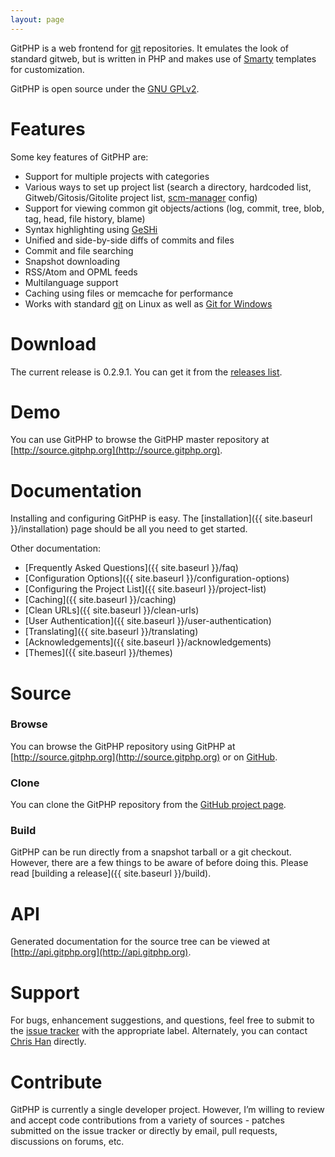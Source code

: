 ```yaml
---
layout: page
---
```

GitPHP is a web frontend for [git](http://git-scm.com/) repositories. It emulates the look of standard gitweb, but is written in PHP and makes use of [Smarty](http://www.smarty.net/) templates for customization.

GitPHP is open source under the [GNU GPLv2](http://www.gnu.org/licenses/old-licenses/gpl-2.0.html).

# Features

Some key features of GitPHP are:

* Support for multiple projects with categories
* Various ways to set up project list (search a directory, hardcoded list, Gitweb/Gitosis/Gitolite project list, [scm-manager](http://www.scm-manager.org/) config)
* Support for viewing common git objects/actions (log, commit, tree, blob, tag, head, file history, blame)
* Syntax highlighting using [GeSHi](http://qbnz.com/highlighter/)
* Unified and side-by-side diffs of commits and files
* Commit and file searching
* Snapshot downloading
* RSS/Atom and OPML feeds
* Multilanguage support
* Caching using files or memcache for performance
* Works with standard [git](http://git-scm.com/) on Linux as well as [Git for Windows](http://msysgit.github.com/)

# Download

The current release is 0.2.9.1. You can get it from the [releases list](https://github.com/xiphux/gitphp/releases).

# Demo

You can use GitPHP to browse the GitPHP master repository at [http://source.gitphp.org](http://source.gitphp.org).

# Documentation

Installing and configuring GitPHP is easy. The [installation]({{ site.baseurl }}/installation) page should be all you need to get started.

Other documentation:

* [Frequently Asked Questions]({{ site.baseurl }}/faq)
* [Configuration Options]({{ site.baseurl }}/configuration-options)
* [Configuring the Project List]({{ site.baseurl }}/project-list)
* [Caching]({{ site.baseurl }}/caching)
* [Clean URLs]({{ site.baseurl }}/clean-urls)
* [User Authentication]({{ site.baseurl }}/user-authentication)
* [Translating]({{ site.baseurl }}/translating)
* [Acknowledgements]({{ site.baseurl }}/acknowledgements)
* [Themes]({{ site.baseurl }}/themes)

# Source

### Browse

You can browse the GitPHP repository using GitPHP at [http://source.gitphp.org](http://source.gitphp.org) or on [GitHub](https://github.com/xiphux/gitphp).

### Clone

You can clone the GitPHP repository from the [GitHub project page](https://github.com/xiphux/gitphp).

### Build

GitPHP can be run directly from a snapshot tarball or a git checkout. However, there are a few things to be aware of before doing this. Please read [building a release]({{ site.baseurl }}/build).

# API

Generated documentation for the source tree can be viewed at [http://api.gitphp.org](http://api.gitphp.org).

# Support

For bugs, enhancement suggestions, and questions, feel free to submit to the [issue tracker](https://github.com/xiphux/gitphp/issues?state=open) with the appropriate label. Alternately, you can contact [Chris Han](https://github.com/xiphux) directly.

# Contribute

GitPHP is currently a single developer project. However, I’m willing to review and accept code contributions from a variety of sources - patches submitted on the issue tracker or directly by email, pull requests, discussions on forums, etc.
